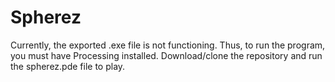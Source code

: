 # Spherez
Currently, the exported .exe file is not functioning. Thus, to run the program, you must have Processing installed. Download/clone the repository and run the spherez.pde file to play.

